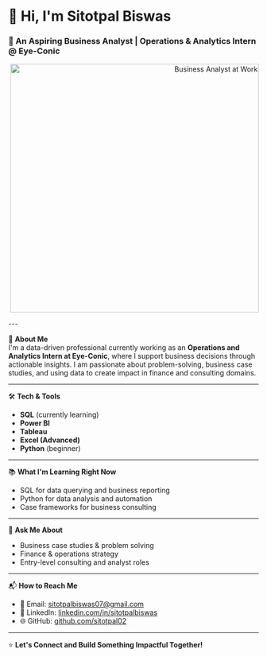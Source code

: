 # 👋 Hi, I'm Sitotpal Biswas  
### 💼 An Aspiring Business Analyst | Operations & Analytics Intern @ Eye-Conic

<p align="right">
  <img src="business-analyst.gif" alt="Business Analyst at Work" width="500"/>
</p>
---

🎯 **About Me**  
I'm a data-driven professional currently working as an **Operations and Analytics Intern at Eye-Conic**, where I support business decisions through actionable insights. I am passionate about problem-solving, business case studies, and using data to create impact in finance and consulting domains.

---

🛠 **Tech & Tools**
- **SQL** (currently learning)
- **Power BI**
- **Tableau**
- **Excel (Advanced)**
- **Python** (beginner)

---

📚 **What I'm Learning Right Now**
- SQL for data querying and business reporting  
- Python for data analysis and automation  
- Case frameworks for business consulting

---

💬 **Ask Me About**
- Business case studies & problem solving  
- Finance & operations strategy  
- Entry-level consulting and analyst roles

---

📬 **How to Reach Me**
- 📧 Email: [sitotpalbiswas07@gmail.com](mailto:sitotpalbiswas07@gmail.com)  
- 💼 LinkedIn: [linkedin.com/in/sitotpalbiswas](https://www.linkedin.com/in/sitotpalbiswas-b5172233b/)  
- 🌐 GitHub: [github.com/sitotpal02](https://github.com/sitotpal02)

---

⭐ **Let's Connect and Build Something Impactful Together!**

